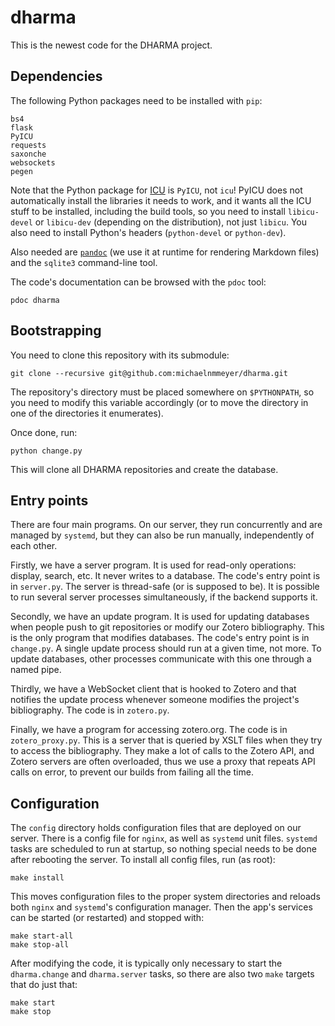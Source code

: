 # dharma

This is the newest code for the DHARMA project.

## Dependencies

The following Python packages need to be installed with `pip`:

	bs4
	flask
	PyICU
	requests
	saxonche
	websockets
	pegen

Note that the Python package for [ICU](https://icu.unicode.org/) is `PyICU`, not
`icu`! PyICU does not automatically install the libraries it needs to work, and
it wants all the ICU stuff to be installed, including the build tools, so you
need to install `libicu-devel` or `libicu-dev` (depending on the distribution),
not just `libicu`. You also need to install Python's headers (`python-devel` or
`python-dev`).

Also needed are [`pandoc`](https://pandoc.org) (we use it at runtime
for rendering Markdown files) and the `sqlite3` command-line tool.

The code's documentation can be browsed with the `pdoc` tool:

	pdoc dharma

## Bootstrapping

You need to clone this repository with its submodule:

	git clone --recursive git@github.com:michaelnmmeyer/dharma.git

The repository's directory must be placed somewhere on `$PYTHONPATH`, so you
need to modify this variable accordingly (or to move the directory in one of the
directories it enumerates).

Once done, run:

	python change.py

This will clone all DHARMA repositories and create the database.

##  Entry points

There are four main programs. On our server, they run concurrently and are
managed by `systemd`, but they can also be run manually, independently of
each other.

Firstly, we have a server program. It is used for read-only operations: display,
search, etc. It never writes to a database. The code's entry point is in
`server.py`. The server is thread-safe (or is supposed to be). It is possible to
run several server processes simultaneously, if the backend supports it.

Secondly, we have an update program. It is used for updating databases when
people push to git repositories or modify our Zotero bibliography. This is the
only program that modifies databases. The code's entry point is in `change.py`.
A single update process should run at a given time, not more. To update
databases, other processes communicate with this one through a named pipe.

Thirdly, we have a WebSocket client that is hooked to Zotero and that notifies
the update process whenever someone modifies the project's bibliography. The
code is in `zotero.py`.

Finally, we have a program for accessing zotero.org. The code is in
`zotero_proxy.py`. This is a server that is queried by XSLT files when they try
to access the bibliography. They make a lot of calls to the Zotero API, and
Zotero servers are often overloaded, thus we use a proxy that repeats API calls
on error, to prevent our builds from failing all the time.

## Configuration

The `config` directory holds configuration files that are deployed on our
server. There is a config file for `nginx`, as well as `systemd` unit files.
`systemd` tasks are scheduled to run at startup, so nothing special needs to
be done after rebooting the server. To install all config files, run (as root):

	make install

This moves configuration files to the proper system directories and reloads both
`nginx` and `systemd`'s configuration manager. Then the app's services can be
started (or restarted) and stopped with:

	make start-all
	make stop-all

After modifying the code, it is typically only necessary to start the
`dharma.change` and `dharma.server` tasks, so there are also two `make` targets
that do just that:

	make start
	make stop

